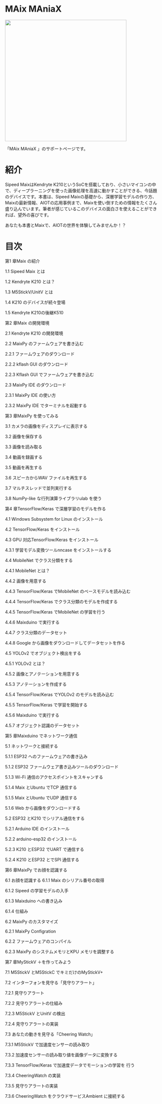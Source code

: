 
# MAix MAniaX

<img src="https://github.com/anoken/maix_maniax/blob/master/images/001.png" width="400">

「MAix MAniaX 」のサポートページです。

# 紹介
Sipeed MaixはKendryte K210というSoCを搭載しており、小さいマイコンの中で、ディープラーニングを使った画像処理を高速に動かすことができる、今話題のデバイスです。本書は、Sipeed Maixの基礎から、深層学習モデルの作り方、Maixの最新情報、AIOTの応用事例まで、Maixを使い倒すための情報をたくさん盛り込んでいます。筆者が感じているこのデバイスの面白さを使えることができれば、望外の喜びです。

あなたも本書とMaixで、AIOTの世界を体験してみませんか！？

# 目次

第1 章Maix の紹介

1.1 Sipeed Maix とは

1.2 Kendryte K210 とは？ 

1.3 M5StickV/UnitV とは

1.4 K210 のデバイスが続々登場

1.5 Kendryte K210の後継K510 

第2 章Maix の開発環境

2.1 Kendryte K210 の開発環境

2.2 MaixPy のファームウェアを書き込む

2.2.1 ファームウェアのダウンロード

2.2.2 kflash GUI のダウンロード

2.2.3 Kflash GUI でファームウェアを書き込む

2.3 MaixPy IDE のダウンロード

2.3.1 MaixPy IDE の使い方

2.3.2 MaixPy IDE でターミナルを起動する


第3 章MaixPy を使ってみる

3.1 カメラの画像をディスプレイに表示する

3.2 画像を保存する

3.3 画像を読み取る

3.4 動画を録画する

3.5 動画を再生する

3.6 スピーカからWAV ファイルを再生する

3.7 マルチスレッドで並列実行する

3.8 NumPy-like な行列演算ライブラリulab を使う


第4 章TensorFlow/Keras で深層学習のモデルを作る

4.1 Windows Subsystem for Linux のインストール

4.2 TensorFlow/Keras をインストール

4.3 GPU 対応TensorFlow/Keras をインストール

4.3.1 学習モデル変換ツールnncase をインストールする

4.4 MobileNet でクラス分類をする

4.4.1 MobileNet とは？ 

4.4.2 画像を用意する

4.4.3 TensorFlow/Keras でMobileNet のベースモデルを読み込む

4.4.4 TensorFlow/Keras でクラス分類のモデルを作成する

4.4.5 TensorFlow/Keras でMobileNet の学習を行う

4.4.6 Maixduino で実行する

4.4.7 クラス分類のデータセット

4.4.8 Google から画像をダウンロードしてデータセットを作る

4.5 YOLOv2 でオブジェクト検出をする

4.5.1 YOLOv2 とは？ 

4.5.2 画像とアノテーションを用意する

4.5.3 アノテーションを作成する

4.5.4 TensorFlow/Keras でYOLOv2 のモデルを読み込む

4.5.5 TensorFlow/Keras で学習を開始する

4.5.6 Maixduino で実行する

4.5.7 オブジェクト認識のデータセット


第5 章Maixduino でネットワーク通信

5.1 ネットワークと接続する

5.1.1 ESP32 へのファームウェアの書き込み

5.1.2 ESP32 ファームウェア書き込みツールのダウンロード

5.1.3 Wi-Fi 通信のアクセスポイントをスキャンする

5.1.4 Maix とUbuntu でTCP 通信する

5.1.5 Maix とUbuntu でUDP 通信する

5.1.6 Web から画像をダウンロードする

5.2 ESP32 とK210 でシリアル通信をする

5.2.1 Arduino IDE のインストール

5.2.2 arduino-esp32 のインストール

5.2.3 K210 とESP32 でUART で通信する

5.2.4 K210 とESP32 とでSPI 通信する

第6 章MaixPy でお顔を認識する

6.1 お顔を認識する
6.1.1 Maix のシリアル番号の取得

6.1.2 Sipeed の学習モデルの入手

6.1.3 Maixduino への書き込み

6.1.4 仕組み

6.2 MaixPy のカスタマイズ

6.2.1 MaixPy Configration 

6.2.2 ファームウェアのコンパイル

6.2.3 MaixPy のシステムメモリとKPU メモリを調整する

第7 章MyStickV ＋を作ってみよう

7.1 M5StickV とM5StickC でキミだけのMyStickV+ 

7.2 インターフォンを見守る「見守りアラート」

7.2.1 見守りアラート

7.2.2 見守りアラートの仕組み

7.2.3 M5StickV とUnitV の検出

7.2.4 見守りアラートの実装

7.3 あなたの動きを見守る「Cheering Watch」

7.3.1 M5StickV で加速度センサーの読み取り

7.3.2 加速度センサーの読み取り値を画像データに変換する

7.3.3 TensorFlow/Keras で加速度データでモーションの学習を
行う

7.3.4 CheeringWatch の実装

7.3.5 見守りアラートの実装

7.3.6 CheeringWatch をクラウドサービスAmbient に接続する



